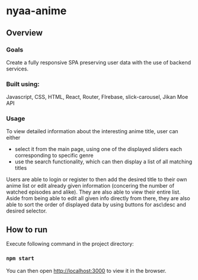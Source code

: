 # nyaa-anime

## Overview
### Goals
Create a fully responsive SPA preserving user data with the use of backend services.

### Built using:
Javascript, CSS, HTML, React, Router, FIrebase, slick-carousel, Jikan Moe API

### Usage
To view detailed information about the interesting anime title, user can either
- select it from the main page, using one of the displayed sliders each corresponding to specific genre
- use the search functionality, which can then display a list of all matching titles

Users are able to login or register to then add the desired title to their own anime list or edit already given information (concering the number of watched episodes and alike). They are also able to view their entire list. Aside from being able to edit all given info directly from there, they are also able to sort the order of displayed data by using buttons for asc\desc and desired selector.

## How to run

Execute following command in the project directory:
### `npm start`
You can then open [http://localhost:3000](http://localhost:3000) to view it in the browser.
